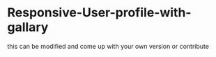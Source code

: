 # Responsive-User-profile-with-gallary
this can be modified and come up with your own version or contribute
